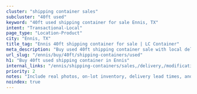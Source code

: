 ```yaml
---
cluster: "shipping container sales"
subcluster: "40ft used"
keyword: "40ft used shipping container for sale Ennis, TX"
intent: "Transactional-Local"
page_type: "Location-Product"
city: "Ennis, TX"
title_tag: "Ennis 40ft shipping container for sale | LC Container"
meta_description: "Buy used 40ft shipping container sale with local delivery in Ennis, TX. LC Container — local Since 2003. Request a fast quote today."
url_slug: "/ennis/buy/40ft/shipping-containers/used"
h1: "Buy 40ft used shipping container in Ennis"
internal_links: "/ennis/shipping-containers/sales,/delivery,/modifications"
priority: 2
notes: "Include real photos, on-lot inventory, delivery lead times, and financing info."
noindex: true
---
```


<!-- TODO: Add unique city/inventory copy, images, and internal links here. -->
